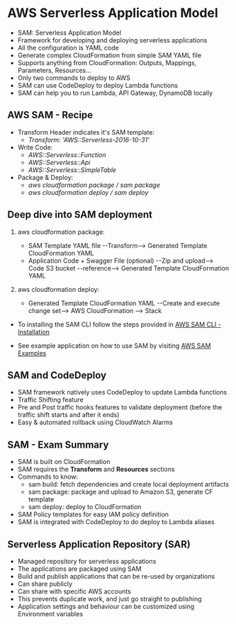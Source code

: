 # AWS Serverless Application Model

- SAM: Serverless Application Model
- Framework for developing and deploying serverless applications
- All the configuration is YAML code
- Generate complex CloudFormation from simple SAM YAML file
- Supports anything from CloudFormation: Outputs, Mappings, Parameters, Resources...
- Only two commands to deploy to AWS
- SAM can use CodeDeploy to deploy Lambda functions
- SAM can help you to run Lambda, API Gateway, DynamoDB locally

## AWS SAM - Recipe

- Transform Header indicates it's SAM template:
  - _Transform: 'AWS::Serverless-2016-10-31'_
- Write Code:
  - _AWS::Serverless::Function_
  - _AWS::Serverless::Api_
  - _AWS::Serverless::SimpleTable_
- Package & Deploy:
  - _aws cloudformation package / sam package_
  - _aws cloudformation deploy / sam deploy_

## Deep dive into SAM deployment

1. aws cloudformation package:

   - SAM Template YAML file --Transform--> Generated Template CloudFormation YAML
   - Application Code + Swagger File (optional) --Zip and upload--> Code S3 bucket --reference--> Generated Template CloudFormation YAML

2. aws cloudformation deploy:

   - Generated Template CloudFormation YAML --Create and execute change set--> AWS CloudFormation --> Stack

- To installing the SAM CLI follow the steps provided in [AWS SAM CLI - Installation](https://docs.aws.amazon.com/serverless-application-model/latest/developerguide/serverless-sam-cli-install.html)

- See example application on how to use SAM by visiting [AWS SAM Examples](https://github.com/amazon-archives/serverless-app-examples/tree/master/javascript)

## SAM and CodeDeploy

- SAM framework natively uses CodeDeploy to update Lambda functions
- Traffic Shifting feature
- Pre and Post traffic hooks features to validate deployment (before the traffic shift starts and after it ends)
- Easy & automated rollback using CloudWatch Alarms

## SAM - Exam Summary

- SAM is built on CloudFormation
- SAM requires the **Transform** and **Resources** sections
- Commands to know:
  - sam build: fetch dependencies and create local deployment artifacts
  - sam package: package and upload to Amazon S3, generate CF template
  - sam deploy: deploy to CloudFormation
- SAM Policy templates for easy IAM policy definition
- SAM is integrated with CodeDeploy to do deploy to Lambda aliases

## Serverless Application Repository (SAR)

- Managed repository for serverless applications
- The applications are packaged using SAM
- Build and publish applications that can be re-used by organizations
- Can share publicly
- Can share with specific AWS accounts
- This prevents duplicate work, and just go straight to publishing
- Application settings and behaviour can be customized using Environment variables
